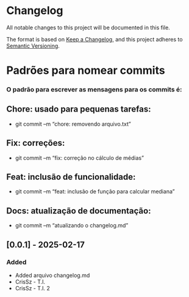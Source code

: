 # Changelog

All notable changes to this project will be documented in this file.

The format is based on [Keep a Changelog](https://keepachangelog.com/en/1.1.0/),
and this project adheres to [Semantic Versioning](https://semver.org/spec/v2.0.0.html).

# Padrões para nomear commits
### O padrão para escrever as mensagens para os commits é:
## Chore: usado para pequenas tarefas:
- git commit –m “chore: removendo arquivo.txt”
## Fix: correções:
- git commit –m “fix: correção no cálculo de médias”
## Feat: inclusão de funcionalidade:
- git commit –m “feat: inclusão de função para calcular mediana”
## Docs: atualização de documentação:
- git commit –m “atualizando o changelog.md”

## [0.0.1] - 2025-02-17

### Added

- Added arquivo changelog.md
- CrisSz - T.I.
- CrisSz - T.I. 2